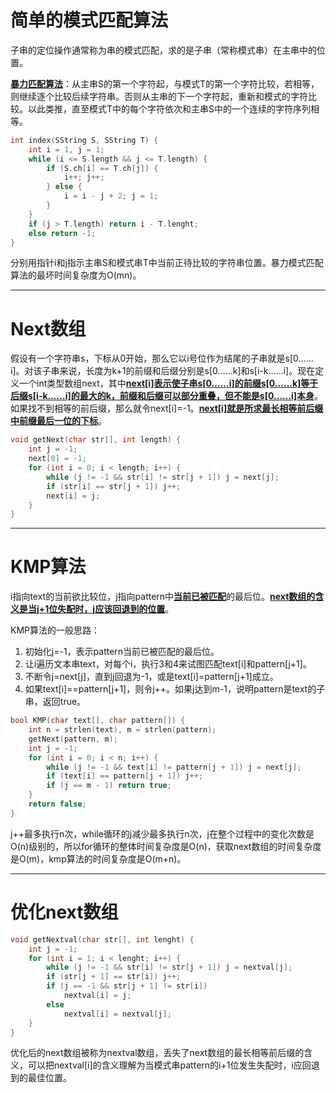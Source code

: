 # 简单的模式匹配算法

子串的定位操作通常称为串的模式匹配，求的是子串（常称模式串）在主串中的位置。

<u>**暴力匹配算法**</u>：从主串S的第一个字符起，与模式T的第一个字符比较，若相等，则继续逐个比较后续字符串。否则从主串的下一个字符起，重新和模式的字符比较。以此类推，直至模式T中的每个字符依次和主串S中的一个连续的字符序列相等。

```c++
int index(SString S, SString T) {
    int i = 1, j = 1;
    while (i <= S.length && j <= T.length) {
        if (S.ch[i] == T.ch[j]) {
            i++; j++;
        } else {
            i = i - j + 2; j = 1;
        }
    }
    if (j > T.length) return i - T.lenght;
    else return -1;
}
```

分别用指针i和j指示主串S和模式串T中当前正待比较的字符串位置。暴力模式匹配算法的最坏时间复杂度为O(mn)。

------

# Next数组

假设有一个字符串s，下标从0开始，那么它以i号位作为结尾的子串就是s[0……i]。对该子串来说，长度为k+1的前缀和后缀分别是s[0……k]和s[i-k……i]。现在定义一个int类型数组next，其中<u>**next[i]表示使子串s[0……i]的前缀s[0……k]等于后缀s[i-k……i]的最大的k，前缀和后缀可以部分重叠，但不能是s[0……i]本身**</u>。如果找不到相等的前后缀，那么就令next[i]=-1。<u>**next[i]就是所求最长相等前后缀中前缀最后一位的下标**</u>。

```c++
void getNext(char str[], int length) {
    int j = -1;
    next[0] = -1;
    for (int i = 0; i < length; i++) {
        while (j != -1 && str[i] != str[j + 1]) j = next[j];
        if (str[i] == str[j + 1]) j++;
        next[i] = j;
    }
}
```

------

# KMP算法

i指向text的当前欲比较位，j指向pattern中<u>**当前已被匹配**</u>的最后位。<u>**next数组的含义是当j+1位失配时，j应该回退到的位置**</u>。

KMP算法的一般思路：

1. 初始化j=-1，表示pattern当前已被匹配的最后位。
2. 让i遍历文本串text，对每个i，执行3和4来试图匹配text[i]和pattern[j+1]。
3. 不断令j=next[j]，直到j回退为-1，或是text[i]=pattern[j+1]成立。
4. 如果text[i]==pattern[j+1]，则令j++。如果j达到m-1，说明pattern是text的子串，返回true。

```c++
bool KMP(char text[], char pattern[]) {
    int n = strlen(text), m = strlen(pattern);
    getNext(pattern, m);
    int j = -1;
    for (int i = 0; i < n; i++) {
        while (j != -1 && text[i] != pattern[j + 1]) j = next[j];
        if (text[i] == pattern[j + 1]) j++;
        if (j == m - 1) return true;
    }
    return false;
}
```

j++最多执行n次，while循环的j减少最多执行n次，j在整个过程中的变化次数是O(n)级别的，所以for循环的整体时间复杂度是O(n)，获取next数组的时间复杂度是O(m)，kmp算法的时间复杂度是O(m+n)。

------

# 优化next数组

```c++
void getNextval(char str[], int lenght) {
    int j = -1;
    for (int i = 1; i < lenght; i++) {
        while (j != -1 && str[i] != str[j + 1]) j = nextval[j];
        if (str[j + 1] == str[i]) j++;
        if (j == -1 && str[j + 1] != str[i])
            nextval[i] = j;
        else
            nextval[i] = nextval[j];
    }
}
```

优化后的next数组被称为nextval数组，丢失了next数组的最长相等前后缀的含义，可以把nextval[i]的含义理解为当模式串pattern的i+1位发生失配时，i应回退到的最佳位置。